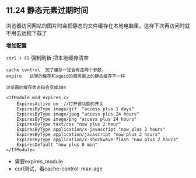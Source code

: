 ## 11.24 静态元素过期时间

浏览器访问网站的图片时会把静态的文件缓存在本地电脑里，这样下次再访问时就不用去远程下载了

**增加配置**

`ctrl + F5` 强制刷新 把本地缓存清空
 
```
cache control  加了缓存一定会有这两个参数，
expire   这里的缓存和squid的服务器上的静态缓存不一样
 
浏览器的缓存状态码会变成304

<IfModule mod_expires.c>
    ExpiresActive on  //打开该功能的开关
    ExpiresByType image/gif  "access plus 1 days"
    ExpiresByType image/jpeg "access plus 24 hours"
    ExpiresByType image/png "access plus 24 hours"
    ExpiresByType text/css "now plus 2 hour"
    ExpiresByType application/x-javascript "now plus 2 hours"
    ExpiresByType application/javascript "now plus 2 hours"
    ExpiresByType application/x-shockwave-flash "now plus 2 hours"
    ExpiresDefault "now plus 0 min"
</IfModule>

``` 

* 需要expires_module
* curl测试，看cache-control: max-age
